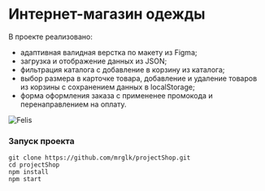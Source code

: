 # Интернет-магазин одежды

В проекте реализовано:

* адаптивная валидная верстка по макету из Figma;
* загрузка и отображение данных из JSON;
* фильтрация каталога с добавление в корзину из каталога;
* выбор размера в карточке товара, добавление и удаление товаров из корзины с сохранением данных в localStorage;
* форма оформления заказа с примененее промокода и перенаправлением на оплату.

![Felis](https://user-images.githubusercontent.com/91153046/174981605-dbad92a9-339b-44fb-8868-d136746e05f5.gif)

### Запуск проекта
```
git clone https://github.com/mrglk/projectShop.git
cd projectShop
npm install
npm start
